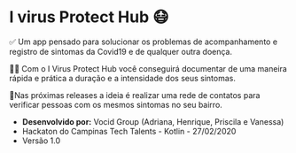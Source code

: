 # **I virus Protect Hub** 😷

✅ Um app pensado para solucionar os problemas de acompanhamento e registro de sintomas da Covid19 e de qualquer outra doença.

👨‍⚕️ Com o I Virus Protect Hub você conseguirá documentar de uma maneira rápida e prática a duração e a intensidade dos seus sintomas.

📲Nas próximas releases a ideia é realizar uma rede de contatos para verificar pessoas com os mesmos sintomas no seu bairro.

- **Desenvolvido por:** Vocid Group (Adriana, Henrique, Priscila e Vanessa)
- Hackaton do Campinas Tech Talents - Kotlin - 27/02/2020
- Versão 1.0
